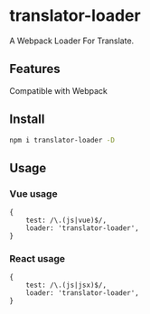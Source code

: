 # translator-loader

A Webpack Loader For Translate.

## Features

Compatible with Webpack

## Install

```bash
npm i translator-loader -D
```

## Usage

### Vue usage

```
{
    test: /\.(js|vue)$/,
    loader: 'translator-loader',
}
```


### React usage

```
{
    test: /\.(js|jsx)$/,
    loader: 'translator-loader',
}
```
